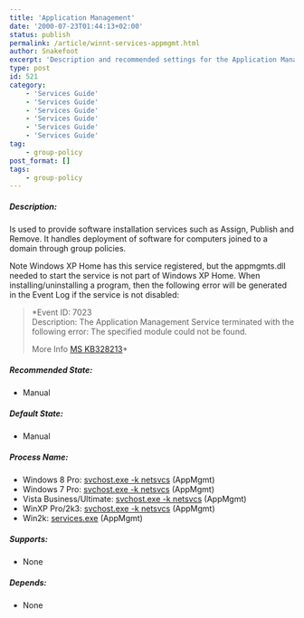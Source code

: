```yaml
---
title: 'Application Management'
date: '2000-07-23T01:44:13+02:00'
status: publish
permalink: /article/winnt-services-appmgmt.html
author: Snakefoot
excerpt: 'Description and recommended settings for the Application Management service.'
type: post
id: 521
category:
    - 'Services Guide'
    - 'Services Guide'
    - 'Services Guide'
    - 'Services Guide'
    - 'Services Guide'
    - 'Services Guide'
tag:
    - group-policy
post_format: []
tags:
    - group-policy
---
```

##### Description:

 Is used to provide software installation services such as Assign, Publish and Remove. It handles deployment of software for computers joined to a domain through group policies.  
  
 Note Windows XP Home has this service registered, but the appmgmts.dll needed to start the service is not part of Windows XP Home. When installing/uninstalling a program, then the following error will be generated in the Event Log if the service is not disabled:
> *Event ID: 7023  
>  Description: The Application Management Service terminated with the following error: The specified module could not be found.  
>   
>  More Info [MS KB328213](http://support.microsoft.com/kb/328213 "Adding or removing a program may generate Event ID 7023 [Q328213]")*

##### Recommended State:

- Manual

##### Default State:

- Manual

##### Process Name:

- Windows 8 Pro: [svchost.exe -k netsvcs](/article/winnt-services-wrapper.html) (AppMgmt)
- Windows 7 Pro: [svchost.exe -k netsvcs](/article/winnt-services-wrapper.html) (AppMgmt)
- Vista Business/Ultimate: [svchost.exe -k netsvcs](/article/winnt-services-wrapper.html) (AppMgmt)
- WinXP Pro/2k3: [svchost.exe -k netsvcs](/article/winnt-services-wrapper.html) (AppMgmt)
- Win2k: [services.exe](/article/winnt-services-wrapper.html) (AppMgmt)

##### Supports:

- None

##### Depends:

- None